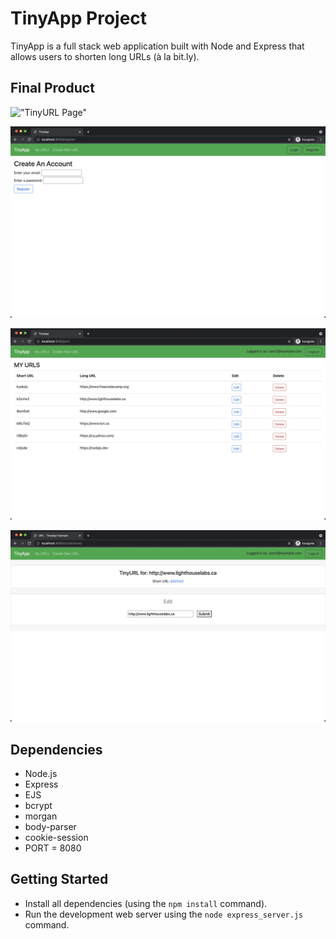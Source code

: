 # TinyApp Project

TinyApp is a full stack web application built with Node and Express that allows users to shorten long URLs (à la bit.ly).

## Final Product

!["TinyURL Page"](#images/CreateTinyURLpage.JPG)

!["Register Page"](images/RegisterPage.JPG)

!["Index Page"](images/Indexpage.JPG)

!["Edit LongURL Page"](images/EditLongURLpage.JPG)

## Dependencies

- Node.js
- Express
- EJS
- bcrypt
- morgan
- body-parser
- cookie-session
- PORT = 8080

## Getting Started

- Install all dependencies (using the `npm install` command).
- Run the development web server using the `node express_server.js` command.
